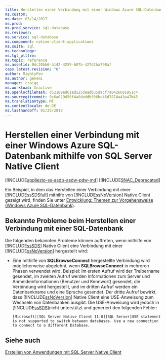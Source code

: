 ```yaml
---
title: Herstellen einer Verbindung mit einer Windows Azure SQL-Datenbank mithilfe von SQL Server Native Client | Microsoft Docs
ms.custom: 
ms.date: 03/14/2017
ms.prod: 
ms.prod_service: sql-database
ms.reviewer: 
ms.service: sql-database
ms.component: native-client|applications
ms.suite: sql
ms.technology: 
ms.tgt_pltfrm: 
ms.topic: reference
ms.assetid: 0dc20bb6-b142-4259-b87b-427d2ba798af
caps.latest.revision: "6"
author: MightyPen
ms.author: genemi
manager: craigg
ms.workload: Inactive
ms.openlocfilehash: d52109ed61ad125deadb35dacf7a0426601951c4
ms.sourcegitcommit: 9e6a029456f4a8daddb396bc45d7874a43a47b45
ms.translationtype: MT
ms.contentlocale: de-DE
ms.lasthandoff: 01/25/2018
---
```

# <a name="connecting-to-a-windows-azure-sql-database-using-sql-server-native-client"></a>Herstellen einer Verbindung mit einer Windows Azure SQL-Datenbank mithilfe von SQL Server Native Client
[!INCLUDE[appliesto-ss-asdb-asdw-pdw-md](../../../includes/appliesto-ss-asdb-asdw-pdw-md.md)]
[!INCLUDE[SNAC_Deprecated](../../../includes/snac-deprecated.md)]

  Ein Beispiel, in dem das Herstellen einer Verbindung mit einer [!INCLUDE[ssSDSfull](../../../includes/sssdsfull-md.md)] mithilfe von [!INCLUDE[ssNoVersion](../../../includes/ssnoversion-md.md)] Native Client gezeigt wird, finden Sie unter [Entwicklung: Themen zur Vorgehensweise (Windows Azure SQL-Datenbank)](http://msdn.microsoft.com/library/ee621787.aspx).  
  
## <a name="known-issues-when-connecting-to-a-sql-database"></a>Bekannte Probleme beim Herstellen einer Verbindung mit einer SQL-Datenbank  
 Die folgenden bekannten Probleme können auftreten, wenn mithilfe von [!INCLUDE[ssSDS](../../../includes/sssds-md.md)] Native Client eine Verbindung mit einer [!INCLUDE[ssNoVersion](../../../includes/ssnoversion-md.md)] hergestellt wird:  
  
-   Eine mithilfe von **SQLBrowseConnect** hergestellte Verbindung wird möglicherweise abgelehnt, wenn **SQLBrowseConnect** in mehreren Phasen verwendet wird.  Beispiel: Im ersten Aufruf wird der Treibername gesendet, im zweiten Aufruf werden Informationen zum Server und Anmeldeinformationen (Benutzer und Kennwort) gesendet, die Verbindung wird hergestellt, und im dritten Aufruf werden ein Datenbankname und eine Sprache gesendet.  Der dritte Aufruf bewirkt, dass [!INCLUDE[ssNoVersion](../../../includes/ssnoversion-md.md)] Native Client eine USE-Anweisung zum Wechseln von Datenbanken ausgibt. Die USE-Anweisung wird jedoch in [!INCLUDE[ssSDS](../../../includes/sssds-md.md)]nicht unterstützt und generiert den folgenden Fehler:  
  
    ```  
    [Microsoft][SQL Server Native Client 11.0][SQL Server]USE statement is not supported to switch between databases. Use a new connection to connect to a different Database.  
    ```  
  
## <a name="see-also"></a>Siehe auch  
 [Erstellen von Anwendungen mit SQL Server Native Client](../../../relational-databases/native-client/applications/building-applications-with-sql-server-native-client.md)  
  
  
